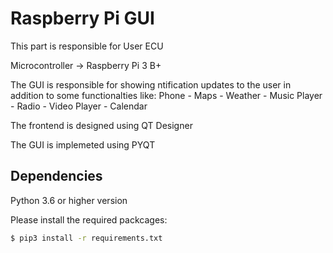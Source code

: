 # Raspberry Pi GUI
This part is responsible for User ECU

Microcontroller -> Raspberry Pi 3 B+

The GUI is responsible for showing ntification updates to the user
in addition to some functionalties like:
Phone - Maps - Weather - Music Player - Radio - Video Player - Calendar

The frontend is designed using QT Designer

The GUI is implemeted using PYQT

## Dependencies
Python 3.6 or higher version

Please install the required packcages:
```sh
$ pip3 install -r requirements.txt
```